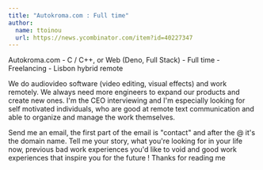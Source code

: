 ```yaml
---
title: "Autokroma.com : Full time"
author:
  name: ttoinou
  url: https://news.ycombinator.com/item?id=40227347
---
```

Autokroma.com - C &#x2F; C++, or Web (Deno, Full Stack) - Full time - Freelancing - Lisbon hybrid remote

We do audiovideo software (video editing, visual effects) and work remotely. We always need more engineers to expand our products and create new ones. I&#x27;m the CEO interviewing and I&#x27;m especially looking for self motivated individuals, who are good at remote text communication and able to organize and manage the work themselves.

Send me an email, the first part of the email is &quot;contact&quot; and after the @ it&#x27;s the domain name. Tell me your story, what you&#x27;re looking for in your life now, previous bad work experiences you&#x27;d like to void and good work experiences that inspire you for the future ! Thanks for reading me
